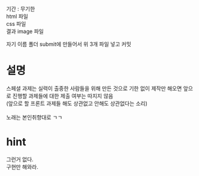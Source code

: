 기간 : 무기한
<br/>
html 파일
<br/>
css 파일
<br/>
결과 image 파일
<br/>

자기 이름 폴더 submit에 만들어서 위 3개 파일 넣고 커밋

# 설명

스페셜 과제는 실력이 출중한 사람들을 위해 만든 것으로 기한 없이 제작만 해오면 앞으로 진행할 과제들에 대한 제출 여부는 따지지 않음
<br/>(앞으로 할 프론트 과제들 해도 상관없고 안해도 상관없다는 소리)
<br/><br/>
노래는 본인취향대로 ㄱㄱ

# hint

그런거 없다.<br/>
구현만 해와라.
